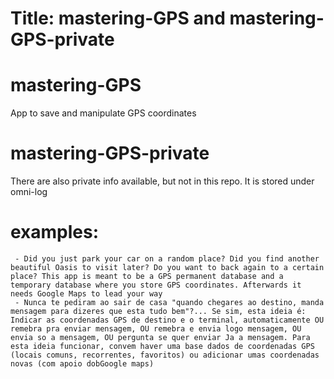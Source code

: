 # Title: mastering-GPS and mastering-GPS-private

# mastering-GPS
   App to save and manipulate GPS coordinates

# mastering-GPS-private
   There are also private info available, but not in this repo. It is stored under omni-log
   
   # examples:
     - Did you just park your car on a random place? Did you find another beautiful Oasis to visit later? Do you want to back again to a certain place? This app is meant to be a GPS permanent database and a temporary database where you store GPS coordinates. Afterwards it needs Google Maps to lead your way
     - Nunca te pediram ao sair de casa "quando chegares ao destino, manda mensagem para dizeres que esta tudo bem"?... Se sim, esta ideia é: Indicar as coordenadas GPS de destino e o terminal, automaticamente OU remebra pra enviar mensagem, OU remebra e envia logo mensagem, OU envia so a mensagem, OU pergunta se quer enviar Ja a mensagem. Para esta ideia funcionar, convem haver uma base dados de coordenadas GPS (locais comuns, recorrentes, favoritos) ou adicionar umas coordenadas novas (com apoio dobGoogle maps)

